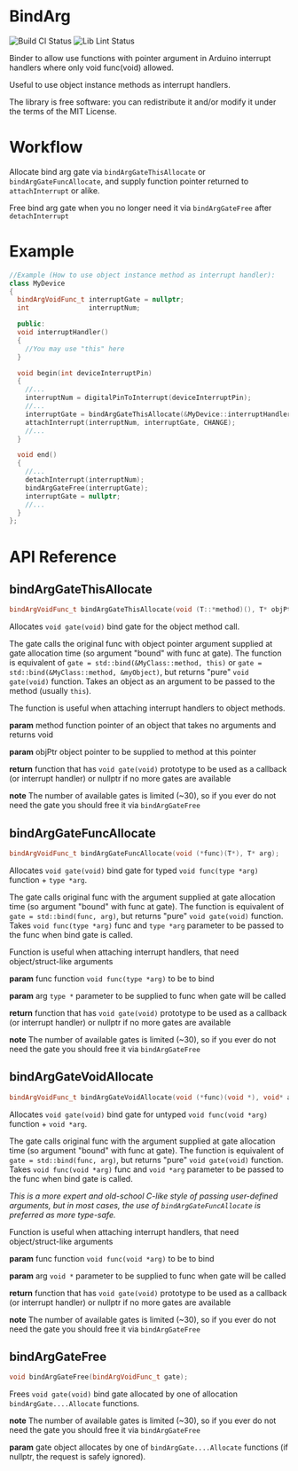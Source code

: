 # BindArg
![Build CI Status](https://github.com/openlab-vn-ua/BindArg/actions/workflows/githubci.yml/badge.svg)
![Lib Lint Status](https://github.com/openlab-vn-ua/BindArg/actions/workflows/arduino-lint-lib.yml/badge.svg)

Binder to allow use functions with pointer argument in Arduino interrupt handlers where only void func(void) allowed.

Useful to use object instance methods as interrupt handlers.

The library is free software: you can redistribute it and/or modify it under the terms of the MIT License.

# Workflow

Allocate bind arg gate via `bindArgGateThisAllocate` or `bindArgGateFuncAllocate`, and supply function pointer returned to `attachInterrupt` or alike.

Free bind arg gate when you no longer need it via `bindArgGateFree` after `detachInterrupt`

# Example
```cpp
//Example (How to use object instance method as interrupt handler):
class MyDevice
{
  bindArgVoidFunc_t interruptGate = nullptr;
  int               interruptNum;

  public:
  void interruptHandler()
  {
    //You may use "this" here
  }

  void begin(int deviceInterruptPin)
  {
    //...
    interruptNum = digitalPinToInterrupt(deviceInterruptPin);
    //...
    interruptGate = bindArgGateThisAllocate(&MyDevice::interruptHandler, this);
    attachInterrupt(interruptNum, interruptGate, CHANGE);
    //...
  }

  void end()
  {
    //...
    detachInterrupt(interruptNum);
    bindArgGateFree(interruptGate);
    interruptGate = nullptr;
    //...
  }
};
```

# API Reference

## bindArgGateThisAllocate
```cpp
bindArgVoidFunc_t bindArgGateThisAllocate(void (T::*method)(), T* objPtr);
```

Allocates `void gate(void)` bind gate for the object method call.

The gate calls the original func with object pointer argument supplied at gate allocation time (so argument "bound" with func at gate).
The function is equivalent of `gate = std::bind(&MyClass::method, this)` or `gate = std::bind(&MyClass::method, &myObject)`, 
but returns "pure" `void gate(void)` function. Takes an object as an argument to be passed to the method (usually `this`).

The function is useful when attaching interrupt handlers to object methods.

**param** method function pointer of an object that takes no arguments and returns void

**param** objPtr object pointer to be supplied to method at this pointer

**return** function that has `void gate(void)` prototype to be used as a callback (or interrupt handler) or nullptr if no more gates are available

**note** The number of available gates is limited (~30), so if you ever do not need the gate you should free it via `bindArgGateFree`

## bindArgGateFuncAllocate
```cpp
bindArgVoidFunc_t bindArgGateFuncAllocate(void (*func)(T*), T* arg);
```
Allocates `void gate(void)` bind gate for typed `void func(type *arg)` function + `type *arg`. 

The gate calls original func with the argument supplied at gate allocation time (so argument "bound" with func at gate).
The function is equivalent of `gate = std::bind(func, arg)`, but returns "pure" `void gate(void)` function.
Takes `void func(type *arg)` func and `type *arg` parameter to be passed to the func when bind gate is called.

Function is useful when attaching interrupt handlers, that need object/struct-like arguments

**param** func function `void func(type *arg)` to be to bind 

**param** arg `type *` parameter to be supplied to func when gate will be called

**return** function that has `void gate(void)` prototype to be used as a callback (or interrupt handler) or nullptr if no more gates are available

**note** The number of available gates is limited (~30), so if you ever do not need the gate you should free it via `bindArgGateFree`

## bindArgGateVoidAllocate
```cpp
bindArgVoidFunc_t bindArgGateVoidAllocate(void (*func)(void *), void* arg);
```
Allocates `void gate(void)` bind gate for untyped `void func(void *arg)` function + `void *arg`. 

The gate calls original func with the argument supplied at gate allocation time (so argument "bound" with func at gate).
The function is equivalent of `gate = std::bind(func, arg)`, but returns "pure" `void gate(void)` function.
Takes `void func(void *arg)` func and `void *arg` parameter to be passed to the func when bind gate is called.

*This is a more expert and old-school C-like style of passing user-defined arguments, but in most cases, the use of `bindArgGateFuncAllocate` is preferred as more type-safe.*

Function is useful when attaching interrupt handlers, that need object/struct-like arguments

**param** func function `void func(void *arg)` to be to bind 

**param** arg `void *` parameter to be supplied to func when gate will be called

**return** function that has `void gate(void)` prototype to be used as a callback (or interrupt handler) or nullptr if no more gates are available

**note** The number of available gates is limited (~30), so if you ever do not need the gate you should free it via `bindArgGateFree`

## bindArgGateFree
```cpp
void bindArgGateFree(bindArgVoidFunc_t gate);
```

Frees `void gate(void)` bind gate allocated by one of allocation `bindArgGate....Allocate` functions.

**note** The number of available gates is limited (~30), so if you ever do not need the gate you should free it via `bindArgGateFree`

**param** gate object allocates by one of `bindArgGate....Allocate` functions (if nullptr, the request is safely ignored).


